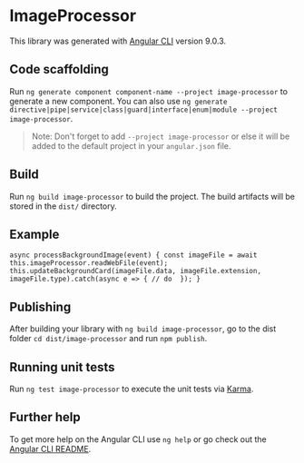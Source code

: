 # ImageProcessor

This library was generated with [Angular CLI](https://github.com/angular/angular-cli) version 9.0.3.

## Code scaffolding

Run `ng generate component component-name --project image-processor` to generate a new component. You can also use `ng generate directive|pipe|service|class|guard|interface|enum|module --project image-processor`.
> Note: Don't forget to add `--project image-processor` or else it will be added to the default project in your `angular.json` file. 

## Build

Run `ng build image-processor` to build the project. The build artifacts will be stored in the `dist/` directory.


## Example

`async processBackgroundImage(event) {
    const imageFile = await this.imageProcessor.readWebFile(event);
    this.updateBackgroundCard(imageFile.data, imageFile.extension, imageFile.type).catch(async e => {
     // do 
    });
  }`

## Publishing

After building your library with `ng build image-processor`, go to the dist folder `cd dist/image-processor` and run `npm publish`.

## Running unit tests

Run `ng test image-processor` to execute the unit tests via [Karma](https://karma-runner.github.io).

## Further help

To get more help on the Angular CLI use `ng help` or go check out the [Angular CLI README](https://github.com/angular/angular-cli/blob/master/README.md).
